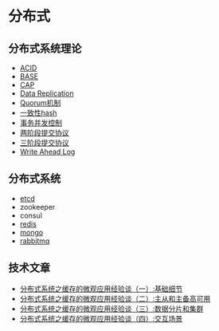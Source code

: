 # 分布式
## 分布式系统理论
* [ACID](acid.md)
* [BASE](base.md)
* [CAP](cap.md)
* [Data Replication](data-replication.md)
* [Quorum机制](quorum.md)
* [一致性hash](consistent-hash.md)
* [事务并发控制](tx-concurrency-control.md)
* [两阶段提交协议](2pc.md)
* [三阶段提交协议](3pc.md)
* [Write Ahead Log](wal.md)

## 分布式系统
* [etcd](middleware/etcd/README.md)
* zookeeper
* consul
* [redis](middleware/redis/README.md)
* [mongo](middleware/mongo/README.md)
* [rabbitmq](middleware/rabbitmq/README.md)

## 技术文章
* [分布式系统之缓存的微观应用经验谈（一）:基础细节](http://www.cnblogs.com/bsfz/p/9568591.html)
* [分布式系统之缓存的微观应用经验谈（二）:主从和主备高可用](https://www.cnblogs.com/bsfz/p/9769503.html)
* [分布式系统之缓存的微观应用经验谈（三）:数据分片和集群](https://www.cnblogs.com/bsfz/p/9833600.html)
* [分布式系统之缓存的微观应用经验谈（四）:交互场景](https://www.cnblogs.com/bsfz/p/9867952.html)

